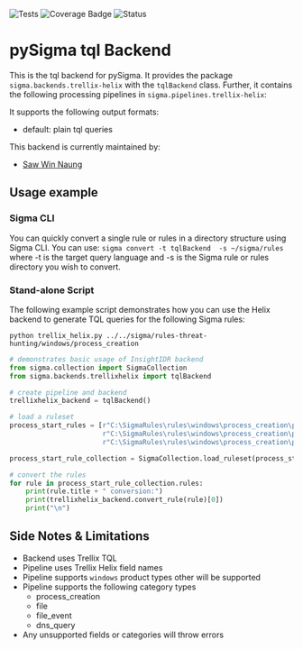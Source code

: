 ![Tests](https://github.com/sawwn23/pySigma-backend-trellix-helix/actions/workflows/test.yml/badge.svg)
![Coverage Badge](https://img.shields.io/endpoint?url=https%3A%2F%2Fgist.githubusercontent.com%2Fsawwn23%2F1924fa4d1c76d11df9dca6891eb60ac8%2Fraw%2Feedd2db2f511d39e99c8e6b492043b5e6c7152e6%2FSigmaHQ-pySigma-backend-trellix-helix.json)
![Status](https://img.shields.io/badge/Status-pre--release-orange)

# pySigma tql Backend

This is the tql backend for pySigma. It provides the package `sigma.backends.trellix-helix` with the `tqlBackend` class.
Further, it contains the following processing pipelines in `sigma.pipelines.trellix-helix`:

It supports the following output formats:

- default: plain tql queries

This backend is currently maintained by:

- [Saw Win Naung](https://github.com/sawwn23/)

## Usage example

### Sigma CLI

You can quickly convert a single rule or rules in a directory structure using Sigma CLI. You can use:
`sigma convert -t tqlBackend  -s ~/sigma/rules` where -t is the target query language and -s is the Sigma rule or rules directory you wish to convert.

### Stand-alone Script

The following example script demonstrates how you can use the Helix backend to generate TQL queries for the following Sigma rules:

```shell
python trellix_helix.py ../../sigma/rules-threat-hunting/windows/process_creation
```

```python
# demonstrates basic usage of InsightIDR backend
from sigma.collection import SigmaCollection
from sigma.backends.trellixhelix import tqlBackend

# create pipeline and backend
trellixhelix_backend = tqlBackend()

# load a ruleset
process_start_rules = [r"C:\SigmaRules\rules\windows\process_creation\proc_creation_win_webshell_detection.yml",
                       r"C:\SigmaRules\rules\windows\process_creation\proc_creation_win_cmd_delete.yml",
                       r"C:\SigmaRules\rules\windows\process_creation\proc_creation_win_susp_rundll32_activity.yml"]

process_start_rule_collection = SigmaCollection.load_ruleset(process_start_rules)

# convert the rules
for rule in process_start_rule_collection.rules:
    print(rule.title + " conversion:")
    print(trellixhelix_backend.convert_rule(rule)[0])
    print("\n")
```

## Side Notes & Limitations

- Backend uses Trellix TQL
- Pipeline uses Trellix Helix field names
- Pipeline supports `windows` product types other will be supported
- Pipeline supports the following category types
  - process_creation
  - file
  - file_event
    <!-- - powershell -->
    <!-- - registry -->
  - dns_query
  <!-- - network_connection -->
- Any unsupported fields or categories will throw errors
